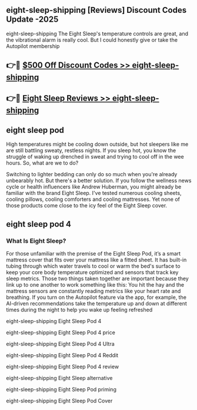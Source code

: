 ## eight-sleep-shipping [Reviews​] Discount Codes Update -2025

eight-sleep-shipping The Eight Sleep's temperature controls are great, and the vibrational alarm is really cool. But I could honestly give or take the Autopilot membership

## 👉🔴 [$500 Off Discount Codes >> eight-sleep-shipping](http://download.freeplayer.one?title=eight-sleep-shipping&ref=18-ES)

## 👉🔴 [Eight Sleep Reviews >> eight-sleep-shipping](http://download.freeplayer.one?title=eight-sleep-shipping&ref=18-ES)

## eight sleep pod

High temperatures might be cooling down outside, but hot sleepers like me are still battling sweaty, restless nights. If you sleep hot, you know the struggle of waking up drenched in sweat and trying to cool off in the wee hours. So, what are we to do?

Switching to lighter bedding can only do so much when you're already unbearably hot. But there's a better solution. If you follow the wellness news cycle or health influencers like Andrew Huberman, you might already be familiar with the brand Eight Sleep. I've tested numerous cooling sheets, cooling pillows, cooling comforters and cooling mattresses. Yet none of those products come close to the icy feel of the Eight Sleep cover.

## eight sleep pod 4

### What Is Eight Sleep?

For those unfamiliar with the premise of the Eight Sleep Pod, it’s a smart mattress cover that fits over your mattress like a fitted sheet. It has built-in tubing through which water travels to cool or warm the bed's surface to keep your core body temperature optimized and sensors that track key sleep metrics. Those two things taken together are important because they link up to one another to work something like this: You hit the hay and the mattress sensors are constantly reading metrics like your heart rate and breathing. If you turn on the Autopilot feature via the app, for example, the AI-driven recommendations take the temperature up and down at different times during the night to help you wake up feeling refreshed

eight-sleep-shipping Eight Sleep Pod 4

eight-sleep-shipping Eight Sleep Pod 4 price

eight-sleep-shipping Eight Sleep Pod 4 Ultra

eight-sleep-shipping Eight Sleep Pod 4 Reddit

eight-sleep-shipping Eight Sleep Pod 4 review

eight-sleep-shipping Eight Sleep alternative

eight-sleep-shipping Eight Sleep Pod priming

eight-sleep-shipping Eight Sleep Pod Cover